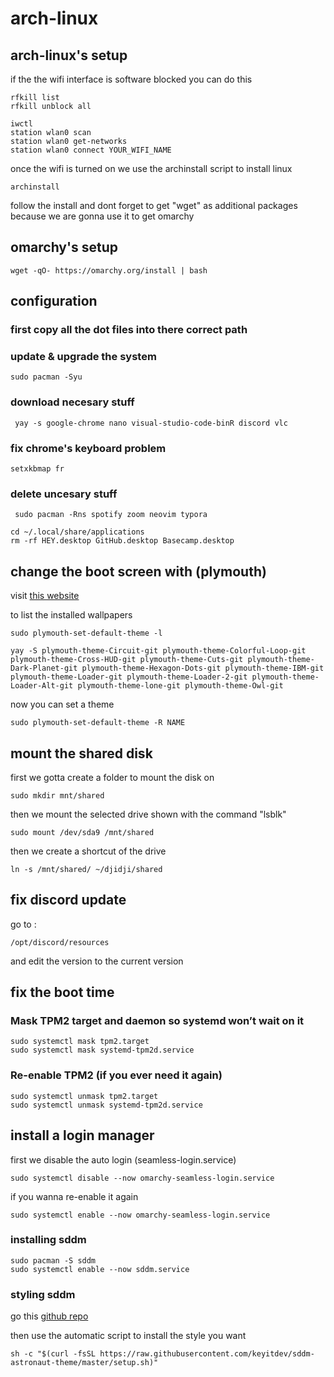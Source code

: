 # arch-linux
## arch-linux's setup
if the the wifi interface is software blocked you can do this 
```  
rfkill list
rfkill unblock all
```
```  
iwctl
station wlan0 scan
station wlan0 get-networks
station wlan0 connect YOUR_WIFI_NAME
```
once the wifi is turned on we use the archinstall script to install linux
```  
archinstall
```
follow the install and dont forget to get "wget" as additional packages because we are gonna use it to get omarchy

## omarchy's setup

```  
wget -qO- https://omarchy.org/install | bash
```
## configuration 
### first copy all the dot files into there correct path
### update & upgrade the system
```  
sudo pacman -Syu
```
### download necesary stuff 
```  
 yay -s google-chrome nano visual-studio-code-binR discord vlc
```
### fix chrome's keyboard problem


```  
setxkbmap fr
```
### delete uncesary stuff 

```  
 sudo pacman -Rns spotify zoom neovim typora
```

```  
cd ~/.local/share/applications
rm -rf HEY.desktop GitHub.desktop Basecamp.desktop
```
## change the boot screen with (plymouth)

visit [this website](https://github.com/adi1090x/plymouth-themes)

to list the installed wallpapers
```  
sudo plymouth-set-default-theme -l
```
```  
yay -S plymouth-theme-Circuit-git plymouth-theme-Colorful-Loop-git plymouth-theme-Cross-HUD-git plymouth-theme-Cuts-git plymouth-theme-Dark-Planet-git plymouth-theme-Hexagon-Dots-git plymouth-theme-IBM-git plymouth-theme-Loader-git plymouth-theme-Loader-2-git plymouth-theme-Loader-Alt-git plymouth-theme-lone-git plymouth-theme-Owl-git 
```
now you can set a theme 
``` 
sudo plymouth-set-default-theme -R NAME
```
## mount the shared disk 

first we gotta create a folder to mount the disk on 
```  
sudo mkdir mnt/shared
```
then we mount the selected drive shown with the command "lsblk"
```  
sudo mount /dev/sda9 /mnt/shared
```
then we create a shortcut of the drive
```  
ln -s /mnt/shared/ ~/djidji/shared
```

## fix discord update 
go to : 
```  
/opt/discord/resources
```
and edit the version to the current version

## fix the boot time 
### Mask TPM2 target and daemon so systemd won’t wait on it
```
sudo systemctl mask tpm2.target
sudo systemctl mask systemd-tpm2d.service
```

### Re-enable TPM2 (if you ever need it again)
```
sudo systemctl unmask tpm2.target
sudo systemctl unmask systemd-tpm2d.service
```

## install a login manager 
first we disable the auto login (seamless-login.service)
```
sudo systemctl disable --now omarchy-seamless-login.service
```
if you wanna re-enable it again
```
sudo systemctl enable --now omarchy-seamless-login.service
```
### installing sddm 
```
sudo pacman -S sddm
sudo systemctl enable --now sddm.service
```
### styling sddm 
go this [github repo](https://github.com/Keyitdev/sddm-astronaut-theme)

then use the automatic script to install the style you want 
```
sh -c "$(curl -fsSL https://raw.githubusercontent.com/keyitdev/sddm-astronaut-theme/master/setup.sh)"
```




